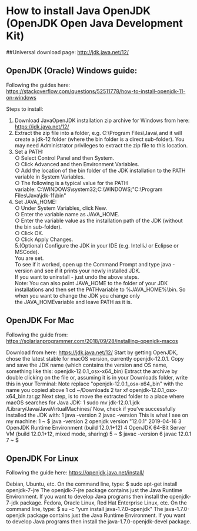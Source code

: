 
# How to install Java OpenJDK (OpenJDK Open Java Development Kit)

##Universal download page:
http://jdk.java.net/12/

## OpenJDK (Oracle) Windows guide:
Following the guides here:
https://stackoverflow.com/questions/52511778/how-to-install-openjdk-11-on-windows

Steps to install:  
1. Download JavaOpenJDK installation zip archive for Windows from here:  
	https://jdk.java.net/12/  
2. Extract the zip file into a folder, e.g. C:\Program Files\Java\ and it will create a jdk-12 folder (where the bin folder is a direct sub-folder). You may need Administrator privileges to extract the zip file to this location.  
3. Set a PATH:  
	○ Select Control Panel and then System.  
	○ Click Advanced and then Environment Variables.  
	○ Add the location of the bin folder of the JDK installation to the PATH variable in System Variables.  
	○ The following is a typical value for the PATH variable: C:\WINDOWS\system32;C:\WINDOWS;"C:\Program Files\Java\jdk-11\bin"  
4. Set JAVA_HOME:  
	○ Under System Variables, click New.  
	○ Enter the variable name as JAVA_HOME.  
	○ Enter the variable value as the installation path of the JDK (without the bin sub-folder).  
	○ Click OK.  
	○ Click Apply Changes.    
5.(Optional) Configure the JDK in your IDE (e.g. IntelliJ or Eclipse or MSCode).   
You are set.   
To see if it worked, open up the Command Prompt and type java -version and see if it prints your newly installed JDK.  
If you want to uninstall - just undo the above steps.  
Note: You can also point JAVA_HOME to the folder of your JDK installations and then set the PATHvariable to %JAVA_HOME%\bin. So when you want to change the JDK you change only the JAVA_HOMEvariable and leave PATH as it is.  


## OpenJDK For Mac
Following the guide from:
https://solarianprogrammer.com/2018/09/28/installing-openjdk-macos

Download from here:
	https://jdk.java.net/12/
Start by getting OpenJDK, chose the latest stable for macOS version, currently openjdk-12.0.1. 
Copy and save the JDK name (which contains the version and OS name, something like this: openjdk-12.0.1_osx-x64_bin)
Extract the archive by double clicking on the file or, assuming it is in your Downloads folder, write this in your Terminal:
Note replace "openjdk-12.0.1_osx-x64_bin" with the name you copied above
1 cd ~/Downloads
2 tar xf openjdk-12.0.1_osx-x64_bin.tar.gz
Next step, is to move the extracted folder to a place where macOS searches for Java JDK:
1 sudo mv jdk-12.0.1.jdk /Library/Java/JavaVirtualMachines/
Now, check if you’ve successfully installed the JDK with:
1 java -version
2 javac -version
This is what I see on my machine:
1 ~ $ java -version
2 openjdk version "12.0.1" 2019-04-16
3 OpenJDK Runtime Environment (build 12.0.1+12)
4 OpenJDK 64-Bit Server VM (build 12.0.1+12, mixed mode, sharing)
5 ~ $ javac -version
6 javac 12.0.1
7 ~ $

## OpenJDK For Linux

Following the guide here:
https://openjdk.java.net/install/

Debian, Ubuntu, etc.
On the command line, type:
	$ sudo apt-get install openjdk-7-jre
The openjdk-7-jre package contains just the Java Runtime Environment. If you want to develop Java programs then install the openjdk-7-jdk package.
Fedora, Oracle Linux, Red Hat Enterprise Linux, etc.
On the command line, type:
	$ su -c "yum install java-1.7.0-openjdk"
The java-1.7.0-openjdk package contains just the Java Runtime Environment. If you want to develop Java programs then install the java-1.7.0-openjdk-devel package.
